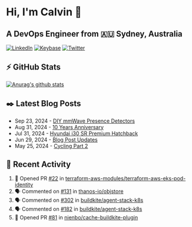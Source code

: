 # Hi, I'm Calvin 🍭
## A DevOps Engineer from 🇦🇺 Sydney, Australia</h3>

[![LinkedIn](https://img.shields.io/badge/-c–bui-0077B5?style=flat-square&labelColor=0077B5&logo=LinkedIn&logoColor=white)](https://www.linkedin.com/in/c-bui/)
[![Keybase](https://img.shields.io/badge/-calvinbui-ff6f21?style=flat-square&labelColor=ff6f21&logo=Keybase&logoColor=white)](https://keybase.io/calvinbui)
[![Twitter](https://img.shields.io/badge/-ASAPCalvin-1DA1F2?style=flat-square&labelColor=1DA1F2&logo=Twitter&logoColor=white)](https://twitter.com/ASAPCalvin)

<!-- https://github.com/rishavanand/github-profilinator -->
## ⚡ GitHub Stats
[![Anurag's github stats](https://github-readme-stats.vercel.app/api?username=calvinbui&count_private=true&hide_title=true)](https://github.com/anuraghazra/github-readme-stats)

<!-- https://github.com/gautamkrishnar/blog-post-workflow -->
## ✒️ Latest Blog Posts

<!-- BLOG-POST-LIST:START -->
- Sep 23, 2024 - [DIY mmWave Presence Detectors](https://calvin.me/diy-mmwave-presence-detectors)
- Aug 31, 2024 - [10 Years Anniversary](https://calvin.me/10-years-anniversary)
- Jul 31, 2024 - [Hyundai i30 SR Premium Hatchback](https://calvin.me/hyundai-i30-sr-premium-hatchback)
- Jun 29, 2024 - [Blog Post Updates](https://calvin.me/blog-post-updates)
- May 25, 2024 - [Cycling Part 2](https://calvin.me/cycling-part-2)

<!-- BLOG-POST-LIST:END -->

## 🏃‍ Recent Activity

<!--START_SECTION:activity-->
1. 💪 Opened PR [#22](https://github.com/terraform-aws-modules/terraform-aws-eks-pod-identity/pull/22) in [terraform-aws-modules/terraform-aws-eks-pod-identity](https://github.com/terraform-aws-modules/terraform-aws-eks-pod-identity)
2. 🗣 Commented on [#131](https://github.com/thanos-io/objstore/issues/131#issuecomment-2418487722) in [thanos-io/objstore](https://github.com/thanos-io/objstore)
3. 🗣 Commented on [#302](https://github.com/buildkite/agent-stack-k8s/issues/302#issuecomment-2418245951) in [buildkite/agent-stack-k8s](https://github.com/buildkite/agent-stack-k8s)
4. 🗣 Commented on [#182](https://github.com/buildkite/agent-stack-k8s/issues/182#issuecomment-2415412015) in [buildkite/agent-stack-k8s](https://github.com/buildkite/agent-stack-k8s)
5. 💪 Opened PR [#81](https://github.com/nienbo/cache-buildkite-plugin/pull/81) in [nienbo/cache-buildkite-plugin](https://github.com/nienbo/cache-buildkite-plugin)
<!--END_SECTION:activity-->
